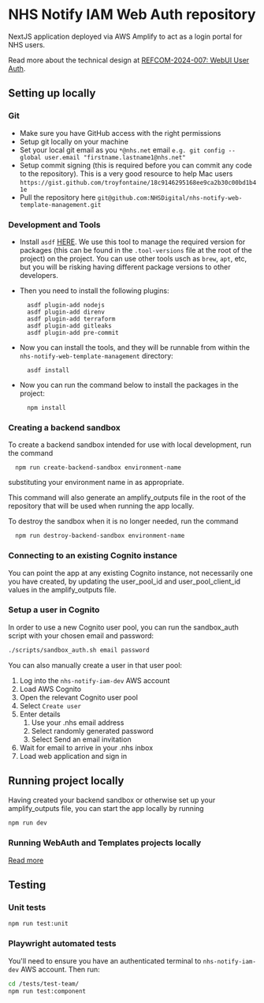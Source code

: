 # NHS Notify IAM Web Auth repository

NextJS application deployed via AWS Amplify to act as a login portal for NHS users.

Read more about the technical design at [REFCOM-2024-007: WebUI User Auth](https://nhsd-confluence.digital.nhs.uk/display/RIS/REFCOM-2024-007%3A+WebUI+User+Auth).

## Setting up locally

### Git

- Make sure you have GitHub access with the right permissions
- Setup git locally on your machine
- Set your local git email as you `*@nhs.net` email `e.g. git config --global user.email "firstname.lastname1@nhs.net"`
- Setup commit signing (this is required before you can commit any code to the repository). This is a very good resource to help Mac users `https://gist.github.com/troyfontaine/18c9146295168ee9ca2b30c00bd1b41e`
- Pull the repository here `git@github.com:NHSDigital/nhs-notify-web-template-management.git`

### Development and Tools

- Install `asdf` [HERE](https://asdf-vm.com/guide/getting-started.html#_2-download-asdf). We use this tool to manage the required version for packages (this can be found in the `.tool-versions` file at the root of the project) on the project. You can use other tools usch as `brew`, `apt`, etc, but you will be risking having different package versions to other developers.
- Then you need to install the following plugins:

  ```shell
    asdf plugin-add nodejs
    asdf plugin-add direnv
    asdf plugin-add terraform
    asdf plugin-add gitleaks
    asdf plugin-add pre-commit
  ```

- Now you can install the tools, and they will be runnable from within the `nhs-notify-web-template-management` directory:

  ```shell
    asdf install
  ```

- Now you can run the command below to install the packages in the project:

  ```shell
    npm install
  ```

### Creating a backend sandbox

To create a backend sandbox intended for use with local development, run the command

```shell
  npm run create-backend-sandbox environment-name
```

substituting your environment name in as appropriate.

This command will also generate an amplify_outputs file in the root of the repository that will be used when running the app locally.

To destroy the sandbox when it is no longer needed, run the command

```shell
  npm run destroy-backend-sandbox environment-name
```

### Connecting to an existing Cognito instance

You can point the app at any existing Cognito instance, not necessarily one you have created, by updating the user_pool_id and user_pool_client_id values in the amplify_outputs file.

### Setup a user in Cognito

In order to use a new Cognito user pool, you can run the sandbox_auth script with your chosen email and password:

```bash
./scripts/sandbox_auth.sh email password
```

You can also manually create a user in that user pool:

1. Log into the `nhs-notify-iam-dev` AWS account
2. Load AWS Cognito
3. Open the relevant Cognito user pool
4. Select `Create user`
5. Enter details
   1. Use your .nhs email address
   2. Select randomly generated password
   3. Select Send an email invitation
6. Wait for email to arrive in your .nhs inbox
7. Load web application and sign in

## Running project locally

Having created your backend sandbox or otherwise set up your amplify_outputs file, you can start the app locally by running

```bash
npm run dev
```

### Running WebAuth and Templates projects locally

[Read more](https://github.com/NHSDigital/nhs-notify-web-template-management/blob/main/README.md#running-templates-and-webauth-projects-locally)

## Testing

### Unit tests

```**bash**
npm run test:unit
```

### Playwright automated tests

You'll need to ensure you have an authenticated terminal to `nhs-notify-iam-dev` AWS account. Then run:

```bash
cd /tests/test-team/
npm run test:component
```
